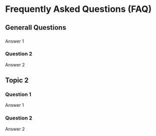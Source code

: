 # Frequently Asked Questions (FAQ)

## Generall Questions

### 

Answer 1


### Question 2

Answer 2


## Topic 2

### Question 1

Answer 1


### Question 2

Answer 2

